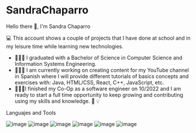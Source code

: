 # SandraChaparro

Hello there 👋, I'm Sandra Chaparro



   💻 This account shows a couple of projects that I have done at school and in my leisure time while learning new technologies.
    

  - 👩🏻‍🎓 I graduated with a Bachelor of Science in Computer Science and Information Systems Engineering.
  - 👩🏻‍🏫 I am currently working on creating content for my YouTube channel in Spanish where I will provide different tutorials of basics concepts and           exercises with: Java, HTML/CSS, React, C++, JavaScript, etc.
  - 👩🏼‍💻I finished my Co-Op as a software engineer on 10/2022 and I am ready to start a full time opportunity to keep growing and contributing using my           skills and knowledge. 🧠 💡
  
  
  
  
  
  
  
 Languajes and Tools 
 
 
 
![image](https://user-images.githubusercontent.com/55746359/222834009-53b54843-f548-4be4-8c48-e6577c4375b3.png)
![image](https://user-images.githubusercontent.com/55746359/222834745-38890fed-3a24-46b2-9b82-6d945b240dba.png)
![image](https://user-images.githubusercontent.com/55746359/222834154-f16757bb-6f47-4bcf-9f5f-d54eb1912113.png)
![image](https://user-images.githubusercontent.com/55746359/222834228-d38265b2-4b6a-45d2-81ea-e40b3057d182.png)
![image](https://user-images.githubusercontent.com/55746359/222834703-d5588562-2595-496c-856f-b5fbf16adb12.png)
![image](https://user-images.githubusercontent.com/55746359/222836732-93fb17ef-f0be-4b7d-aeb2-c178dbae23d9.png)


  

